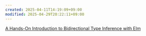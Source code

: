 ```yaml
---
created: 2025-04-11T14:19:09+09:00
modified: 2025-04-29T20:22:11+09:00
---
```


[A Hands-On Introduction to Bidirectional Type Inference with Elm](https://confengine.com/conferences/functional-conf-2025/proposal/21310/a-hands-on-introduction-to-bidirectional-type-inference-with-elm)


